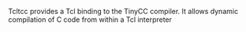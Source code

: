 Tcltcc provides a Tcl binding to the TinyCC compiler. It allows dynamic compilation of C code from within a Tcl interpreter